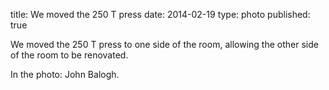 title: We moved the 250 T press
date: 2014-02-19
type: photo
published: true

We moved the 250 T press to one side of the room, allowing the other side of the room to be renovated.

In the photo: John Balogh.